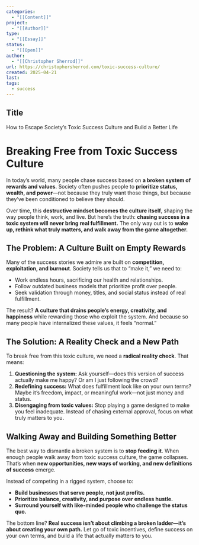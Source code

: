 ```yaml
---
categories:
  - "[[Content]]"
project:
  - "[[Author]]"
type:
  - "[[Essay]]"
status:
  - "[[Open]]"
author:
  - "[[Christopher Sherrod]]"
url: https://christophersherrod.com/toxic-success-culture/
created: 2025-04-21
last:
tags:
  - success
---
```

## Title
How to Escape Society’s Toxic Success Culture and Build a Better Life
# **Breaking Free from Toxic Success Culture**  

In today’s world, many people chase success based on **a broken system of rewards and values**. Society often pushes people to **prioritize status, wealth, and power**—not because they truly want those things, but because they’ve been conditioned to believe they should.  

Over time, this **destructive mindset becomes the culture itself**, shaping the way people think, work, and live. But here’s the truth: **chasing success in a toxic system will never bring real fulfillment.** The only way out is to **wake up, rethink what truly matters, and walk away from the game altogether.**  

## **The Problem: A Culture Built on Empty Rewards**  

Many of the success stories we admire are built on **competition, exploitation, and burnout**. Society tells us that to “make it,” we need to:  

- Work endless hours, sacrificing our health and relationships.  
- Follow outdated business models that prioritize profit over people.  
- Seek validation through money, titles, and social status instead of real fulfillment.  

The result? **A culture that drains people’s energy, creativity, and happiness** while rewarding those who exploit the system. And because so many people have internalized these values, it feels “normal.”  

## **The Solution: A Reality Check and a New Path**  

To break free from this toxic culture, we need a **radical reality check**. That means:  

1. **Questioning the system:** Ask yourself—does this version of success actually make me happy? Or am I just following the crowd?  
2. **Redefining success:** What does fulfillment look like on your own terms? Maybe it’s freedom, impact, or meaningful work—not just money and status.  
3. **Disengaging from toxic values:** Stop playing a game designed to make you feel inadequate. Instead of chasing external approval, focus on what truly matters to you.  

## **Walking Away and Building Something Better**  

The best way to dismantle a broken system is to **stop feeding it**. When enough people walk away from toxic success culture, the game collapses. That’s when **new opportunities, new ways of working, and new definitions of success** emerge.  

Instead of competing in a rigged system, choose to:  

- **Build businesses that serve people, not just profits.**  
- **Prioritize balance, creativity, and purpose over endless hustle.**  
- **Surround yourself with like-minded people who challenge the status quo.**  

The bottom line? **Real success isn’t about climbing a broken ladder—it’s about creating your own path.** Let go of toxic incentives, define success on your own terms, and build a life that actually matters to you.